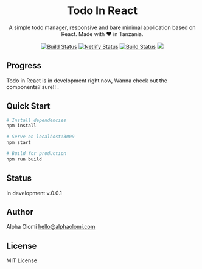 <h1 align="center">Todo In React</h1>
<p align="center">A simple todo manager, responsive and bare minimal application based on React. Made with ❤️ in Tanzania.</p>


<p align="center">
  <a href="https://travis-ci.com/alphaolomi/todo-in-react"><img src="https://travis-ci.com/alphaolomi/todo-in-react.svg?branch=master" alt="Build Status"></a>
  <a href="https://app.netlify.com/sites/todo-in-react1/deploys"><img src="https://api.netlify.com/api/v1/badges/55d69da5-ce84-49cb-bdba-4ca994430609/deploy-status" alt="Netlify Status"></a>
  <a href="https://travis-ci.com/alphaolomi/todo-in-react"><img src="https://travis-ci.com/alphaolomi/todo-in-react.svg?branch=master" alt="Build Status"></a>
  <a href="#"><img src="https://img.shields.io/badge/Maintained%3F-yes-green.svg"></a>
</p>

## Progress

Todo in React is in development right now, Wanna check out the components? sure!! .

## Quick Start

```bash
# Install dependencies
npm install

# Serve on localhost:3000
npm start

# Build for production
npm run build
```

## Status

In development v.0.0.1


## Author

Alpha Olomi [hello@alphaolomi.com](mailto:hello@alphaolomi.com)

## License
MIT License
